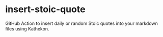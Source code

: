 # insert-stoic-quote
GitHub Action to insert daily or random Stoic quotes into your markdown files using Kathekon.
